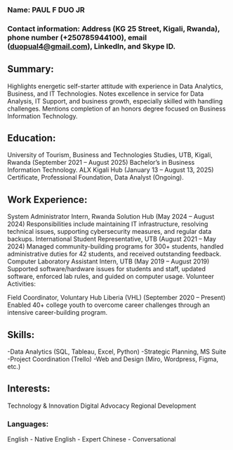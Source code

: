 
### Name: PAUL F DUO JR
### Contact information: Address (KG 25 Street, Kigali, Rwanda), phone number (+250785944100), email (duopual4@gmail.com), LinkedIn, and Skype ID.

## Summary:

Highlights energetic self-starter attitude with experience in Data Analytics, Business, and IT Technologies.
Notes excellence in service for Data Analysis, IT Support, and business growth, especially skilled with handling challenges.
Mentions completion of an honors degree focused on Business Information Technology.

## Education:

University of Tourism, Business and Technologies Studies, UTB, Kigali, Rwanda (September 2021 – August 2025)
Bachelor’s in Business Information Technology.
ALX Kigali Hub (January 13 – August 13, 2025)
Certificate, Professional Foundation, Data Analyst (Ongoing).

## Work Experience:

System Administrator Intern, Rwanda Solution Hub (May 2024 – August 2024)
Responsibilities include maintaining IT infrastructure, resolving technical issues, supporting cybersecurity measures, and regular data backups.
International Student Representative, UTB (August 2021 – May 2024)
Managed community-building programs for 300+ students, handled administrative duties for 42 students, and received outstanding feedback.
Computer Laboratory Assistant Intern, UTB (May 2019 – August 2019)
Supported software/hardware issues for students and staff, updated software, enforced lab rules, and guided on computer usage.
Volunteer Activities:

Field Coordinator, Voluntary Hub Liberia (VHL) (September 2020 – Present)
Enabled 40+ college youth to overcome career challenges through an intensive career-building program.

## Skills:

-Data Analytics (SQL, Tableau, Excel, Python)
-Strategic Planning, MS Suite
-Project Coordination (Trello)
-Web and Design (Miro, Wordpress, Figma, etc.)

## Interests:

Technology & Innovation
Digital Advocacy
Regional Development

### Languages:

English - Native
English - Expert
Chinese - Conversational
